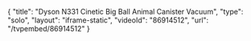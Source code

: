 {
    "title": "Dyson N331 Cinetic Big Ball Animal Canister Vacuum",
    "type": "solo",
    "layout": "iframe-static",
    "videoId": "86914512",
    "url": "\/tvpembed\/86914512"
}